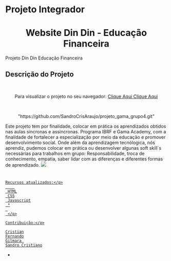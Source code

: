 # Projeto Integrador 

<h1 align="center">Website Din Din - Educação Financeira</h1>
Projeto Din Din Educação Financeira


## Descrição do Projeto
<br>
<p align="center"> Para visualizar o projeto no seu navegador:
 <a href="https:// https://user-images.githubusercontent.com/50848988/239696592-73c42717-4210-4226-86c4-7158a505e32c.gif/"> Clique Aqui <a/>
 <a href="https:// projeto-dindin.netlify.app/"> Clique Aqui <a/>
</p>
<br>
<p align="center">"https://github.com/SandroCrisAraujo/projeto_gama_grupo4.git"</p>
Este projeto tem por finalidade, colocar em prática os aprendizados obtidos nas aulas sincronas e assincronas. 
Programa IBRF e Gama Academy, com a finalidade de fortalecer a especialização por meio da educação e promover desenvolvimento social.
	 Onde além da aprendizagem tecnólogica, nós aprendiz, pudemos colocar em prática ou desenvolver algunas soft skill´s necessárias para trabalhos em  grupo:
	 Responsabilidade, troca de conhecimento, empatia, saber lidar com as diferenças e diferentes formas de aprendizado.
<img src="https://1drv.ms/i/s!ArGRlfRvBEWFiyx8-SEI9ho66Wtz?e=8hxAkq"/>
 
<h1 align="center">
    <a href="https://github.com/SandroCrisAraujo/projeto_gama_grupo4.git">
</h1>

	Recursos atualizados:</p>
		
	 HTML
	 CSS
	 Javascript
	 *
	 
	 </p>

	Contribuição:</p>
	
	Cristian
	Fernando
	Gilmara 
	Sandro Cristiano
* 










